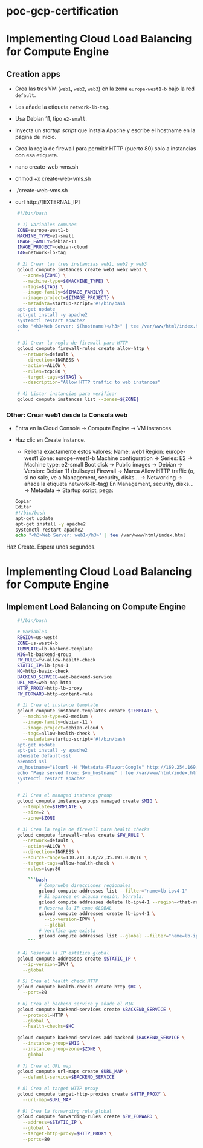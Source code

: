 # poc-gcp-certification
# Implementing Cloud Load Balancing for Compute Engine

## Creation apps

-   Crea las tres VM (`web1`, `web2`, `web3`) en la zona `europe-west1-b` bajo la red `default`.
    
-   Les añade la etiqueta `network-lb-tag`.
    
-   Usa Debian 11, tipo `e2-small`.
    
-   Inyecta un _startup script_ que instala Apache y escribe el hostname en la página de inicio.
    
-   Crea la regla de firewall para permitir HTTP (puerto 80) solo a instancias con esa etiqueta.

- nano create-web-vms.sh
- chmod +x create-web-vms.sh
- ./create-web-vms.sh
- curl http://[EXTERNAL_IP]

```bash
    #!/bin/bash
    
    # 1) Variables comunes
    ZONE=europe-west1-b
    MACHINE_TYPE=e2-small
    IMAGE_FAMILY=debian-11
    IMAGE_PROJECT=debian-cloud
    TAG=network-lb-tag
    
    # 2) Crear las tres instancias web1, web2 y web3
    gcloud compute instances create web1 web2 web3 \
      --zone=${ZONE} \
      --machine-type=${MACHINE_TYPE} \
      --tags=${TAG} \
      --image-family=${IMAGE_FAMILY} \
      --image-project=${IMAGE_PROJECT} \
      --metadata=startup-script='#!/bin/bash
    apt-get update
    apt-get install -y apache2
    systemctl restart apache2
    echo "<h3>Web Server: $(hostname)</h3>" | tee /var/www/html/index.html
    '
    
    # 3) Crear la regla de firewall para HTTP
    gcloud compute firewall-rules create allow-http \
      --network=default \
      --direction=INGRESS \
      --action=ALLOW \
      --rules=tcp:80 \
      --target-tags=${TAG} \
      --description="Allow HTTP traffic to web instances"
    
    # 4) Listar instancias para verificar
    gcloud compute instances list --zones=${ZONE}
```

### Other: Crear web1 desde la Consola web
- Entra en la Cloud Console → Compute Engine → VM instances.
- Haz clic en Create Instance.
    - Rellena exactamente estos valores:
Name: web1
Region: europe-west1
Zone: europe-west1-b
Machine configuration → Series: E2 → Machine type: e2-small
Boot disk → Public images → Debian → Version: Debian 11 (bullseye)
Firewall → Marca Allow HTTP traffic (o, si no sale, ve a Management, security, disks... → Networking → añade la etiqueta network-lb-tag)
En Management, security, disks... → Metadata → Startup script, pega:

    ```bash
    Copiar
    Editar
    #!/bin/bash
    apt-get update
    apt-get install -y apache2
    systemctl restart apache2
    echo "<h3>Web Server: web1</h3>" | tee /var/www/html/index.html
    ```
Haz Create.
Espera unos segundos.

# Implementing Cloud Load Balancing for Compute Engine

## Implement Load Balancing on Compute Engine

```bash
    #!/bin/bash
    
    # Variables
    REGION=us-west4
    ZONE=us-west4-b
    TEMPLATE=lb-backend-template
    MIG=lb-backend-group
    FW_RULE=fw-allow-health-check
    STATIC_IP=lb-ipv4-1
    HC=http-basic-check
    BACKEND_SERVICE=web-backend-service
    URL_MAP=web-map-http
    HTTP_PROXY=http-lb-proxy
    FW_FORWARD=http-content-rule
    
    # 1) Crea el instance template
    gcloud compute instance-templates create $TEMPLATE \
      --machine-type=e2-medium \
      --image-family=debian-11 \
      --image-project=debian-cloud \
      --tags=allow-health-check \
      --metadata=startup-script='#!/bin/bash
    apt-get update
    apt-get install -y apache2
    a2ensite default-ssl
    a2enmod ssl
    vm_hostname="$(curl -H "Metadata-Flavor:Google" http://169.254.169.254/computeMetadata/v1/instance/name)"
    echo "Page served from: $vm_hostname" | tee /var/www/html/index.html
    systemctl restart apache2
    '
    
    # 2) Crea el managed instance group
    gcloud compute instance-groups managed create $MIG \
      --template=$TEMPLATE \
      --size=2 \
      --zone=$ZONE
    
    # 3) Crea la regla de firewall para health checks
    gcloud compute firewall-rules create $FW_RULE \
      --network=default \
      --action=ALLOW \
      --direction=INGRESS \
      --source-ranges=130.211.0.0/22,35.191.0.0/16 \
      --target-tags=allow-health-check \
      --rules=tcp:80

        ```bash
            # Comprueba direcciones regionales
            gcloud compute addresses list --filter="name=lb-ipv4-1"
            # Si aparece en alguna región, bórrala:
            gcloud compute addresses delete lb-ipv4-1 --region=<that-region>
            # Reserva la IP como GLOBAL
            gcloud compute addresses create lb-ipv4-1 \
              --ip-version=IPV4 \
              --global
            # Verifica que exista
            gcloud compute addresses list --global --filter="name=lb-ipv4-1"
        ```
    
    # 4) Reserva la IP estática global
    gcloud compute addresses create $STATIC_IP \
      --ip-version=IPV4 \
      --global
    
    # 5) Crea el health check HTTP
    gcloud compute health-checks create http $HC \
      --port=80
    
    # 6) Crea el backend service y añade el MIG
    gcloud compute backend-services create $BACKEND_SERVICE \
      --protocol=HTTP \
      --global \
      --health-checks=$HC
    
    gcloud compute backend-services add-backend $BACKEND_SERVICE \
      --instance-group=$MIG \
      --instance-group-zone=$ZONE \
      --global
    
    # 7) Crea el URL map
    gcloud compute url-maps create $URL_MAP \
      --default-service=$BACKEND_SERVICE
    
    # 8) Crea el target HTTP proxy
    gcloud compute target-http-proxies create $HTTP_PROXY \
      --url-map=$URL_MAP
    
    # 9) Crea la forwarding rule global
    gcloud compute forwarding-rules create $FW_FORWARD \
      --address=$STATIC_IP \
      --global \
      --target-http-proxy=$HTTP_PROXY \
      --ports=80
```


